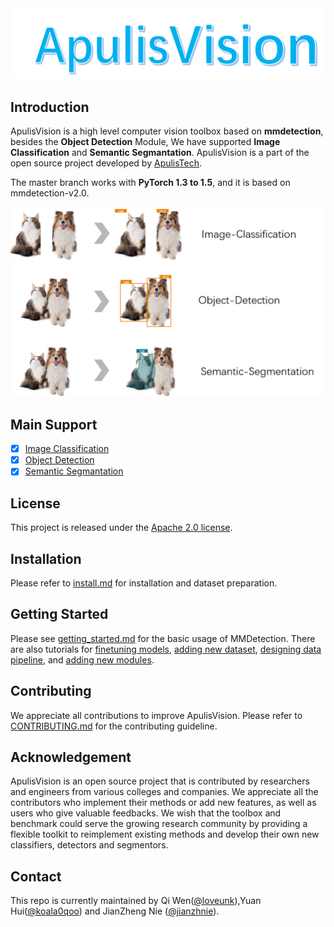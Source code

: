 <div align="center">
  <img src="resources/apulisvision-logo.png" width="600"/>
</div>

## Introduction

ApulisVision is a high level computer vision toolbox based on **mmdetection**,  besides the **Object Detection** Module, We have supported **Image Classification** and **Semantic Segmantation**. ApulisVision is a part of the open source project developed by [ApulisTech](https://github.com/apulis).

The master branch works with **PyTorch 1.3 to 1.5**, and it is based on mmdetection-v2.0.


<div align="center">
  <img src="resources/demo.png" width="600"/>
</div>

## Main Support
- [x] [Image Classification](/docs/Image-classification.md)
- [x] [Object Detection](/docs/Object-Detection.md)
- [x] [Semantic Segmantation](/docs/Semantic-Segmentation.md)

## License

This project is released under the [Apache 2.0 license](LICENSE).


## Installation

Please refer to [install.md](docs/install.md) for installation and dataset preparation.

## Getting Started

Please see [getting_started.md](docs/getting_started.md) for the basic usage of MMDetection. There are also tutorials for [finetuning models](docs/tutorials/finetune.md), [adding new dataset](docs/tutorials/new_dataset.md), [designing data pipeline](docs/tutorials/data_pipeline.md), and [adding new modules](docs/tutorials/new_modules.md).

## Contributing

We appreciate all contributions to improve ApulisVision. Please refer to [CONTRIBUTING.md](.github/CONTRIBUTING.md) for the contributing guideline.

## Acknowledgement

ApulisVision is an open source project that is contributed by researchers and engineers from various colleges and companies. We appreciate all the contributors who implement their methods or add new features, as well as users who give valuable feedbacks.
We wish that the toolbox and benchmark could serve the growing research community by providing a flexible toolkit to reimplement existing methods and develop their own new classifiers, detectors and segmentors.


## Contact

This repo is currently maintained by Qi Wen([@loveunk](https://github.com/loveunk)),Yuan Hui([@koala0qoo](https://github.com/koala0qoo)) and JianZheng Nie ([@jianzhnie](https://github.com/jianzhnie)).